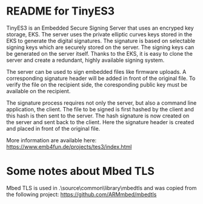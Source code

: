 # README for TinyES3
TinyES3 is an Embedded Secure Signing Server that uses an encryped key storage, EKS.
The server uses the private elliptic curves keys stored in the EKS to generate the
digital signatures. The signature is based on selectable signing keys which are
securely stored on the server. The signing keys can be generated on the server itself.
Thanks to the EKS, it is easy to clone the server and create a redundant, highly
available signing system.

The server can be used to sign embedded files like firmware uploads. A corresponding
signature header will be added in front of the original file. To verify the file on
the recipient side, the coresponding public key must be available on the recipient.

The signature process requires not only the server, but also a command line
application, the client. The file to be signed is first hashed by the client and
this hash is then sent to the server. The hash signature is now created on the server
and sent back to the client. Here the signature header is created and placed in front
of the original file.

More information are available here: 
https://www.emb4fun.de/projects/tes3/index.html

# Some notes about Mbed TLS
Mbed TLS is used in .\source\common\library\mbedtls and was copied from the following project:
https://github.com/ARMmbed/mbedtls